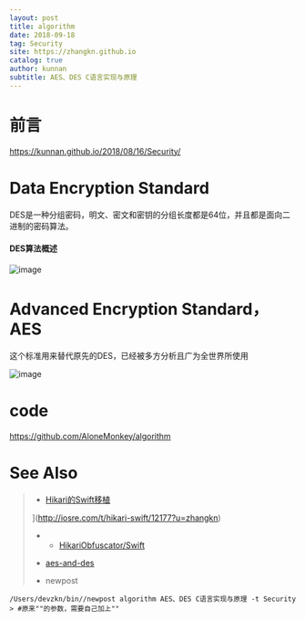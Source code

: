 ```yaml
---
layout: post
title: algorithm
date: 2018-09-18
tag: Security
site: https://zhangkn.github.io
catalog: true
author: kunnan
subtitle: AES、DES C语言实现与原理
---
```




# 前言

https://kunnan.github.io/2018/08/16/Security/



# Data Encryption Standard



DES是一种分组密码，明文、密文和密钥的分组长度都是64位，并且都是面向二进制的密码算法。



#### DES算法概述



![image](https://ws3.sinaimg.cn/large/af39b376gy1fvdqpftkeyj20k30g8aiu.jpg)

# Advanced Encryption Standard，AES



这个标准用来替代原先的DES，已经被多方分析且广为全世界所使用



![image](https://ws3.sinaimg.cn/large/af39b376gy1fvdqs6q50tj20o10l17gz.jpg)

# code 

https://github.com/AloneMonkey/algorithm



# See Also 

>* [Hikari的Swift移植](http://iosre.com/t/hikari-swift/12177?u=zhangkn)
>
>  [
>  ](http://iosre.com/c/essence-sharing)](http://iosre.com/t/hikari-swift/12177?u=zhangkn)
>
>* * [HikariObfuscator/Swift ](https://github.com/HikariObfuscator/Swift/blob/master/README.md)
>
>* [aes-and-des](http://www.alonemonkey.com/2016/05/25/aes-and-des/)
>
>* newpost 
>
```
/Users/devzkn/bin//newpost algorithm AES、DES C语言实现与原理 -t Security
> #原来""的参数，需要自己加上""
```

